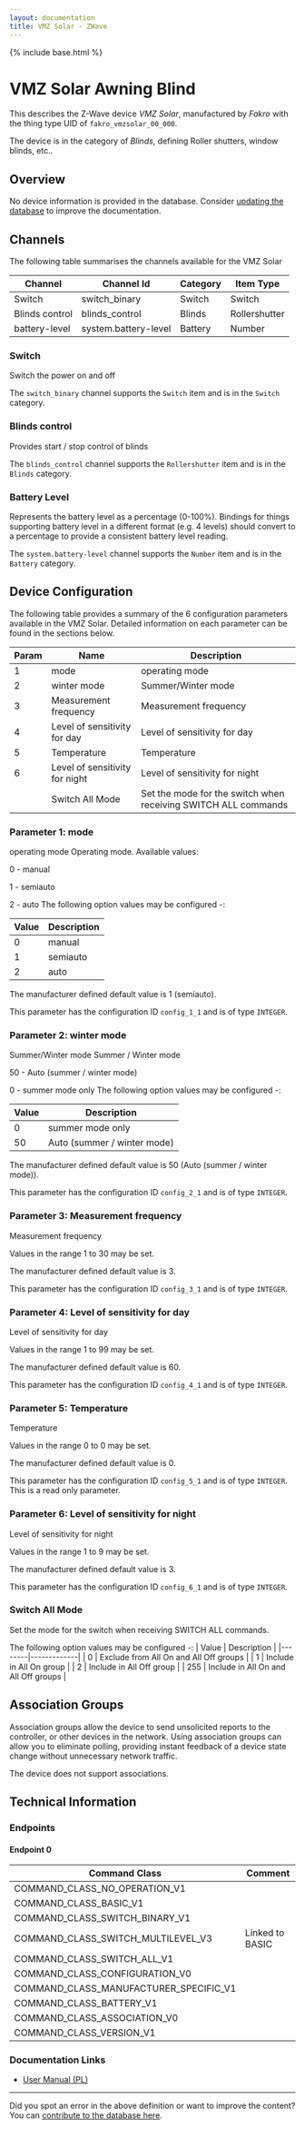 ```yaml
---
layout: documentation
title: VMZ Solar - ZWave
---
```


{% include base.html %}

# VMZ Solar Awning Blind
This describes the Z-Wave device *VMZ Solar*, manufactured by *Fakro* with the thing type UID of ```fakro_vmzsolar_00_000```.

The device is in the category of *Blinds*, defining Roller shutters, window blinds, etc..

## Overview

No device information is provided in the database. Consider [updating the database](http://www.cd-jackson.com/index.php/zwave/zwave-device-database/zwave-device-list/devicesummary/670) to improve the documentation.

## Channels

The following table summarises the channels available for the VMZ Solar

| Channel | Channel Id | Category | Item Type |
|---------|------------|----------|-----------|
| Switch | switch_binary | Switch | Switch | 
| Blinds control | blinds_control | Blinds | Rollershutter | 
| battery-level | system.battery-level | Battery | Number |

### Switch

Switch the power on and off

The ```switch_binary``` channel supports the ```Switch``` item and is in the ```Switch``` category.

### Blinds control

Provides start / stop control of blinds
        

The ```blinds_control``` channel supports the ```Rollershutter``` item and is in the ```Blinds``` category.

### Battery Level

Represents the battery level as a percentage (0-100%). Bindings for things supporting battery level in a different format (e.g. 4 levels) should convert to a percentage to provide a consistent battery level reading.

The ```system.battery-level``` channel supports the ```Number``` item and is in the ```Battery``` category.



## Device Configuration

The following table provides a summary of the 6 configuration parameters available in the VMZ Solar.
Detailed information on each parameter can be found in the sections below.

| Param | Name  | Description |
|-------|-------|-------------|
| 1 | mode | operating mode |
| 2 | winter mode | Summer/Winter mode |
| 3 | Measurement frequency | Measurement frequency |
| 4 | Level of sensitivity for day | Level of sensitivity for day |
| 5 | Temperature | Temperature |
| 6 | Level of sensitivity for night | Level of sensitivity for night |
|  | Switch All Mode | Set the mode for the switch when receiving SWITCH ALL commands |

### Parameter 1: mode

operating mode
Operating mode. Available values:

0 - manual

1 - semiauto

2 - auto
The following option values may be configured -:

| Value  | Description |
|--------|-------------|
| 0 | manual |
| 1 | semiauto |
| 2 | auto |

The manufacturer defined default value is 1 (semiauto).

This parameter has the configuration ID ```config_1_1``` and is of type ```INTEGER```.


### Parameter 2: winter mode

Summer/Winter mode
Summer / Winter mode

50 - Auto (summer / winter mode)

0 - summer mode only
The following option values may be configured -:

| Value  | Description |
|--------|-------------|
| 0 | summer mode only |
| 50 | Auto (summer / winter mode) |

The manufacturer defined default value is 50 (Auto (summer / winter mode)).

This parameter has the configuration ID ```config_2_1``` and is of type ```INTEGER```.


### Parameter 3: Measurement frequency

Measurement frequency

Values in the range 1 to 30 may be set.

The manufacturer defined default value is 3.

This parameter has the configuration ID ```config_3_1``` and is of type ```INTEGER```.


### Parameter 4: Level of sensitivity for day

Level of sensitivity for day

Values in the range 1 to 99 may be set.

The manufacturer defined default value is 60.

This parameter has the configuration ID ```config_4_1``` and is of type ```INTEGER```.


### Parameter 5: Temperature

Temperature

Values in the range 0 to 0 may be set.

The manufacturer defined default value is 0.

This parameter has the configuration ID ```config_5_1``` and is of type ```INTEGER```.
This is a read only parameter.


### Parameter 6: Level of sensitivity for night

Level of sensitivity for night

Values in the range 1 to 9 may be set.

The manufacturer defined default value is 3.

This parameter has the configuration ID ```config_6_1``` and is of type ```INTEGER```.

### Switch All Mode

Set the mode for the switch when receiving SWITCH ALL commands.

The following option values may be configured -:
| Value  | Description |
|--------|-------------|
| 0 | Exclude from All On and All Off groups |
| 1 | Include in All On group |
| 2 | Include in All Off group |
| 255 | Include in All On and All Off groups |


## Association Groups

Association groups allow the device to send unsolicited reports to the controller, or other devices in the network. Using association groups can allow you to eliminate polling, providing instant feedback of a device state change without unnecessary network traffic.

The device does not support associations.
## Technical Information

### Endpoints

#### Endpoint 0

| Command Class | Comment |
|---------------|---------|
| COMMAND_CLASS_NO_OPERATION_V1| |
| COMMAND_CLASS_BASIC_V1| |
| COMMAND_CLASS_SWITCH_BINARY_V1| |
| COMMAND_CLASS_SWITCH_MULTILEVEL_V3| Linked to BASIC|
| COMMAND_CLASS_SWITCH_ALL_V1| |
| COMMAND_CLASS_CONFIGURATION_V0| |
| COMMAND_CLASS_MANUFACTURER_SPECIFIC_V1| |
| COMMAND_CLASS_BATTERY_V1| |
| COMMAND_CLASS_ASSOCIATION_V0| |
| COMMAND_CLASS_VERSION_V1| |

### Documentation Links

* [User Manual (PL)](http://www.cd-jackson.com/zwave_device_uploads/670/VMZ-Solar-FAKRO.pdf)

---

Did you spot an error in the above definition or want to improve the content?
You can [contribute to the database here](http://www.cd-jackson.com/index.php/zwave/zwave-device-database/zwave-device-list/devicesummary/670).
